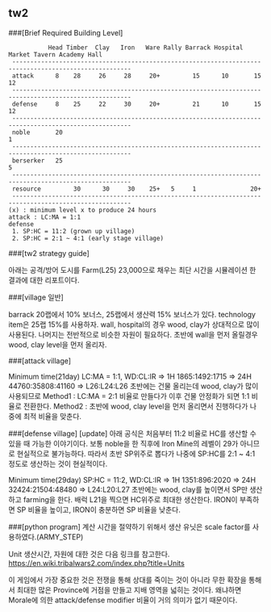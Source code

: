 ## tw2


###[Brief Required Building Level]
```
           Head Timber  Clay   Iron   Ware Rally Barrack Hospital Market Tavern Academy Hall
 -------------------------------------------------------------------------------------------------------
 attack      8    28     26     28     20+         15      10       15     12
 -------------------------------------------------------------------------------------------------------
 defense     8    25     22     30     20+         21      10       15     12
 -------------------------------------------------------------------------------------------------------
 noble       20                                                                     1
 -------------------------------------------------------------------------------------------------------
 berserker   25                                                                           5
 -------------------------------------------------------------------------------------------------------                                                                           
 resource         30      30     30    25+   5     1               20+                           
 -------------------------------------------------------------------------------------------------------
(x) : minimum level x to produce 24 hours
attack : LC:MA = 1:1
defense
 1. SP:HC = 11:2 (grown up village)
 2. SP:HC = 2:1 ~ 4:1 (early stage village)
```

###[tw2 strategy guide]

아래는 공격/방어 도시를 Farm(L25) 23,000으로 채우는 최단 시간을 시뮬레이션 한 결과에 대한 리포트이다.


###[village 일반]

barrack 20랩에서 10% 보너스, 25랩에서 생산력 15% 보너스가 있다. technology item은 25랩 15%를 사용하자.
wall, hospital의 경우 wood, clay가 상대적으로 많이 사용된다. 나머지는 전반적으로 비슷한 자원이 필요하다.
초반에 wall을 먼저 올릴경우 wood, clay level을 먼저 올리자.
 

###[attack village]

Minimum time(21day) LC:MA = 1:1, WD:CL:IR => 1H 1865:1492:1715 => 24H 44760:35808:41160 => L26:L24:L26
초반에는 건물 올리는데 wood, clay가 많이 사용되므로
  Method1 : LC:MA = 2:1 비율로 만들다가 이후 건물 안정화가 되면 1:1 비율로 전환한다.
  Method2 : 초반에 wood, clay level을 먼저 올리면서 진행하다가 나중에 최적 비율을 맞춘다.


###[defense village]
[update]
아래 공식은 처음부터 11:2 비율로 HC를 생산할 수 있을 때 가능한 이야기이다.
보통 noble을 한 직후에 Iron Mine의 레벨이 29가 아니므로 현실적으로 불가능하다.
따라서 초반 SP위주로 뽑다가 나중에 SP:HC를 2:1 ~ 4:1 정도로 생산하는 것이 현실적이다.

Minimum time(29day) SP:HC = 11:2, WD:CL:IR => 1H 1351:896:2020 => 24H 32424:21504:48480 => L24:L20:L27
초반에는 wood, clay를 높이면서 SP만 생산하고 farming을 한다.
배럭 L21을 찍으면 HC위주로 최대한 생산한다.
IRON이 부족하면 SP 비율을 높이고, IRON이 충분하면 SP 비율을 낮춘다.


###[python program]
계산 시간을 절약하기 위해서 생산 유닛은 scale factor를 사용하였다.(ARMY_STEP)

Unit 생산시간, 자원에 대한 것은 다음 링크를 참고한다.
  https://en.wiki.tribalwars2.com/index.php?title=Units

이 게임에서 가장 중요한 것은 전쟁을 통해 상대를 죽이는 것이 아니라
무한 확장을 통해서 최대한 많은 Province에 거점을 만들고 지배 영역을 넓히는 것이다.
왜냐하면 Morale에 의한 attack/defense modifier 비율이 거의 의미가 없기 때문이다.


